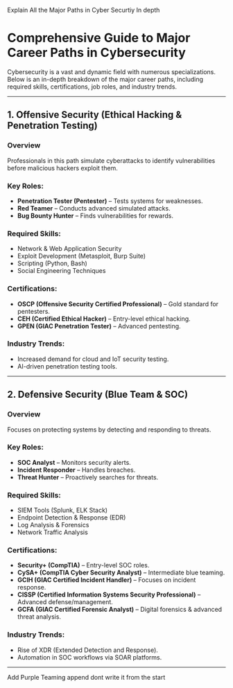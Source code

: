Explain All the Major Paths in Cyber Securtiy In depth

 # **Comprehensive Guide to Major Career Paths in Cybersecurity**

Cybersecurity is a vast and dynamic field with numerous specializations. Below is an in-depth breakdown of the major career paths, including required skills, certifications, job roles, and industry trends.

---

## **1. Offensive Security (Ethical Hacking & Penetration Testing)**
### **Overview**  
Professionals in this path simulate cyberattacks to identify vulnerabilities before malicious hackers exploit them.

### **Key Roles:**
- **Penetration Tester (Pentester)** – Tests systems for weaknesses.
- **Red Teamer** – Conducts advanced simulated attacks.
- **Bug Bounty Hunter** – Finds vulnerabilities for rewards.

### **Required Skills:**
- Network & Web Application Security
- Exploit Development (Metasploit, Burp Suite)
- Scripting (Python, Bash)
- Social Engineering Techniques

### **Certifications:**
- **OSCP (Offensive Security Certified Professional)** – Gold standard for pentesters.
- **CEH (Certified Ethical Hacker)** – Entry-level ethical hacking.
- **GPEN (GIAC Penetration Tester)** – Advanced pentesting.

### **Industry Trends:**
- Increased demand for cloud and IoT security testing.
- AI-driven penetration testing tools.

---

## **2. Defensive Security (Blue Team & SOC)**
### **Overview**  
Focuses on protecting systems by detecting and responding to threats.

### **Key Roles:**
- **SOC Analyst** – Monitors security alerts.
- **Incident Responder** – Handles breaches.
- **Threat Hunter** – Proactively searches for threats.

### **Required Skills:**
- SIEM Tools (Splunk, ELK Stack)
- Endpoint Detection & Response (EDR)
- Log Analysis & Forensics
- Network Traffic Analysis

### **Certifications:**
- **Security+ (CompTIA)** – Entry-level SOC roles.
- **CySA+ (CompTIA Cyber Security Analyst)** – Intermediate blue teaming.
- **GCIH (GIAC Certified Incident Handler)** – Focuses on incident response.  
- **CISSP (Certified Information Systems Security Professional)** – Advanced defense/management.  
- **GCFA (GIAC Certified Forensic Analyst)** – Digital forensics & advanced threat analysis.  

### **Industry Trends:**  
- Rise of XDR (Extended Detection and Response).  
- Automation in SOC workflows via SOAR platforms.  

---  

Add Purple Teaming append dont write it from the start